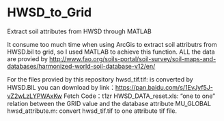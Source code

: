 # HWSD_to_Grid
 Extract soil attributes from HWSD through MATLAB
 
It consume too much time when using ArcGis to extract soil attributrs from HWSD.bil to grid, so I used MATLAB to achieve this function.
ALL the data are provied by http://www.fao.org/soils-portal/soil-survey/soil-maps-and-databases/harmonized-world-soil-database-v12/en/

For the files provied by this repository
hwsd_tif.tif:  is converted by HWSD.BIL you can download by link：https://pan.baidu.com/s/1EvJyf5J-vZ2wLzLYPWAxKw Fetch Code：t1zr
HWSD_DATA_reset.xls:  “one to one” relation between the GRID value and the database attribute MU_GLOBAL
hwsd_attribute.m: convert hwsd_tif.tif to one attribute tif file.
